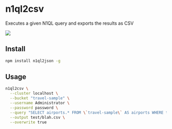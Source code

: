 # n1ql2csv

Executes a given N1QL query and exports the results as CSV

![](https://d3vv6lp55qjaqc.cloudfront.net/items/1p1N1w3o313p1t2I0R1B/Screen%20Recording%202018-02-09%20at%2010.23%20AM.gif?X-CloudApp-Visitor-Id=1639251&v=163cb047)

## Install

```bash
npm install n1ql2json -g
```

## Usage

```bash
n1ql2csv \
  --cluster localhost \
  --bucket "travel-sample" \
  --username Administrator \
  --password password \
  --query "SELECT airports.* FROM \`travel-sample\` AS airports WHERE type ='airport' ORDER BY airports.airportname ASC" \
  --output test/blah.csv \
  --overwrite true
```
